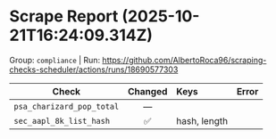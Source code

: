 # Scrape Report (2025-10-21T16:24:09.314Z)

Group: `compliance`  |  Run: https://github.com/AlbertoRoca96/scraping-checks-scheduler/actions/runs/18690577303

| Check | Changed | Keys | Error |
|---|:---:|:--|:--|
| `psa_charizard_pop_total` | — |  |  |
| `sec_aapl_8k_list_hash` | ✅ | hash, length |  |
